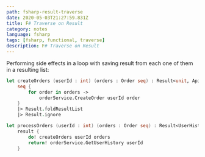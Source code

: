 ```yaml
---
path: fsharp-result-traverse
date: 2020-05-03T21:27:59.831Z
title: F# Traverse on Result
category: notes
language: fsharp
tags: [fsharp, functional, traverse]
description: F# Traverse on Result
---
```


Performing side effects in a loop with saving result from each one of them in a resulting list:

```fsharp
let createOrders (userId : int) (orders : Order seq) : Result<unit, ApiError> =
    seq {
        for order in orders ->
            orderService.CreateOrder userId order
    }
    |> Result.foldResultList
    |> Result.ignore

let processOrders (userId : int) (orders : Order seq) : Result<UserHistory, ApiError> =
    result {
        do! createOrders userId orders
        return! orderService.GetUserHistory userId
    }
```
